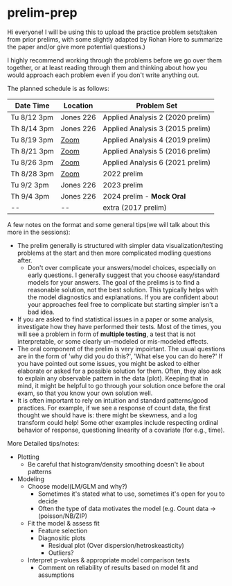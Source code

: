 # prelim-prep

Hi everyone! I will be using this to upload the practice problem sets(taken from prior prelims, with some slightly adapted by Rohan Hore to summarize the paper and/or give more potential questions.)

I highly recommend working through the problems before we go over them together, or at least reading through them and thinking about how you would approach each problem even if you don't write anything out.

The planned schedule is as follows:

| Date Time    | Location                                                     | Problem Set                      |
| ------------ | ------------------------------------------------------------ | -------------------------------- |
| Tu 8/12 3pm  | Jones 226                                                    | Applied Analysis 2 (2020 prelim) |
| Th 8/14 3pm  | Jones 226                                                    | Applied Analysis 3 (2015 prelim) |
| Tu 8/19 3pm  | [Zoom](https://uchicago.zoom.us/j/4085130854?pwd=VXJOdFltVnMvWDFPYmczbFUrSlRqdz09) | Applied Analysis 4 (2019 prelim) |
| Th 8/21 3pm  | [Zoom](https://uchicago.zoom.us/j/4085130854?pwd=VXJOdFltVnMvWDFPYmczbFUrSlRqdz09) | Applied Analysis 5 (2016 prelim) |
| Tu 8/26 3pm  | [Zoom](https://uchicago.zoom.us/j/4085130854?pwd=VXJOdFltVnMvWDFPYmczbFUrSlRqdz09) | Applied Analysis 6 (2021 prelim) |
| Th  8/28 3pm | [Zoom](https://uchicago.zoom.us/j/4085130854?pwd=VXJOdFltVnMvWDFPYmczbFUrSlRqdz09) | 2022 prelim                      |
| Tu  9/2 3pm  | Jones 226                                                    | 2023 prelim                      |
| Th  9/4 3pm  | Jones 226                                                    | 2024 prelim - **Mock Oral**      |
| --           | --                                                           | extra (2017 prelim)              |

A few notes on the format and some general tips(we will talk about this more in the sessions):

- The prelim generally is structured with simpler data visualization/testing problems at the start and then more complicated modling questions after.
  - Don't over complicate your answers/model choices, especially on early questions. I generally suggest that you choose easy/standard models for your answers. The goal of the prelims is to find a reasonable solution, not the best solution. This typically helps with the model diagnostics and explanations. If you are confident about your approaches feel free to complicate but starting simpler isn't a bad idea.
- If you are asked to find statistical issues in a paper or some analysis, investigate how they have performed their tests. Most of the times, you will see a problem in form of **multiple testing**, a test that is not interpretable, or some clearly un-modeled or mis-modeled effects.
- The oral component of the prelim is very impoirtant. The usual questions are in the form of 'why did you do this?', 'What else you can do here?' If you have pointed out some issues, you might be asked to either elaborate or asked for a possible solution for them. Often, they also ask to explain any observable pattern in the data (plot). Keeping that in mind, it might be helpful to go through your solution once before the oral exam, so that you know your own solution well.
- It is often important to rely on intuition and standard patterns/good practices. For example, if we see a response of count data, the first thought we should have is: there might be skewness, and a log transform could help! Some other examples include respecting ordinal behavior of response, questioning linearity of a covariate (for e.g., time).



More Detailed tips/notes:

- Plotting
  - Be careful that histogram/density smoothing doesn't lie about patterns 
- Modeling
  - Choose model(LM/GLM and why?)
    - Sometimes it's stated what to use, sometimes it's open for you to decide 
    - Often the type of data motivates the model (e.g. Count data ->(poisson/NB/ZIP)
  - Fit the model & assess fit
    - Feature selection 
    - Diagnositic plots
      - Residual plot (Over dispersion/hetroskeasticity)
      - Outliers?
  - Interpret p-values & appropriate model comparison tests
    - Comment on reliability of results based on model fit and assumptions
